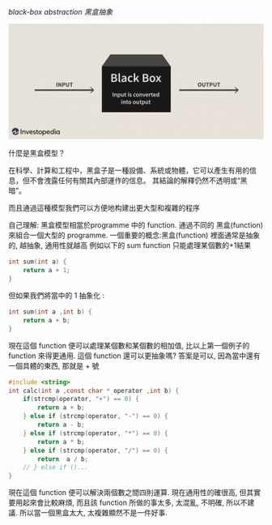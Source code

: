 *black-box abstraction 黑盒抽象*

[![black-box model](./black-box%20model.jpg)][1]

什麼是黑盒模型？

在科學、計算和工程中，黑盒子是一種設備、系統或物體，它可以產生有用的信息，但不會洩露任何有關其內部運作的信息。 其結論的解釋仍然不透明或“黑暗”。

而且通過這種模型我們可以方便地构建出更大型和複雜的程序

自己理解:
黑盒模型相當於programme 中的 function.
通過不同的 黑盒(function) 來組合一個大型的 programme.
一個重要的概念:黑盒(function) 裡面通常是抽象的, 越抽象, 通用性就越高
例如以下的 sum function 只能處理某個數的+1結果
```c
int sum(int a) {
    return a + 1;
}
```
但如果我們將當中的 1 抽象化 :
```c
int sum(int a ,int b) {
    return a + b;
}
```
現在這個 function 便可以處理某個數和某個數的相加值, 比以上第一個例子的 function 來得更通用.
這個 function 還可以更抽象嗎? 答案是可以, 因為當中還有一個具體的東西, 那就是 + 號
```c
#include <string>
int calc(int a ,const char * operator ,int b) {
    if(strcmp(operator, "+") == 0) {
        return a + b;
    } else if (strcmp(operator, "-") == 0) {
        return a - b;
    } else if (strcmp(operator, "*") == 0) {
        return a * b;
    } else if (strcmp(operator, "/") == 0) {
        return  a / b;
    // } else if ()...
}
```
現在這個 function 便可以解決兩個數之間四則運算.
現在通用性的確很高, 但其實要用起來會比較麻煩, 而且該 function 所做的事太多, 太混亂, 不明確, 所以不建議.
所以當一個黑盒太大, 太複雜顯然不是一件好事.

[1]: https://www.investopedia.com/terms/b/blackbox.asp